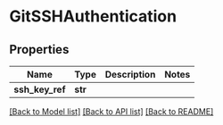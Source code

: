 # GitSSHAuthentication

## Properties
Name | Type | Description | Notes
------------ | ------------- | ------------- | -------------
**ssh_key_ref** | **str** |  | 

[[Back to Model list]](../README.md#documentation-for-models) [[Back to API list]](../README.md#documentation-for-api-endpoints) [[Back to README]](../README.md)

